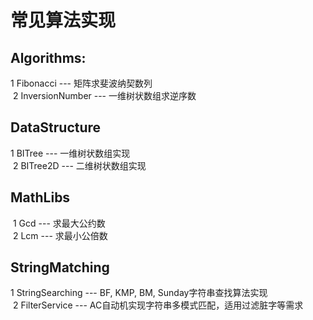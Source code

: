 # 常见算法实现

## Algorithms:  
  1 Fibonacci --- 矩阵求斐波纳契数列  
  2 InversionNumber --- 一维树状数组求逆序数  
  
## DataStructure
  1 BITree --- 一维树状数组实现  
  2 BITree2D --- 二维树状数组实现  

## MathLibs  
  1 Gcd --- 求最大公约数  
  2 Lcm --- 求最小公倍数  

## StringMatching  
  1 StringSearching --- BF, KMP, BM, Sunday字符串查找算法实现  
  2 FilterService --- AC自动机实现字符串多模式匹配，适用过滤脏字等需求  
